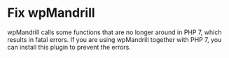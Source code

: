 # Fix wpMandrill

wpMandrill calls some functions that are no longer around in PHP 7, which results in fatal errors. If you are using wpMandrill together with PHP 7, you can install this plugin to prevent the errors. 